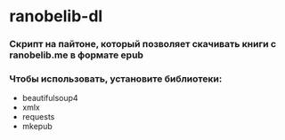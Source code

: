 # ranobelib-dl
### Скрипт на пайтоне, который позволяет скачивать книги с ranobelib.me в формате epub
### Чтобы использовать, установите библиотеки:
- beautifulsoup4
- xmlx
- requests
- mkepub
